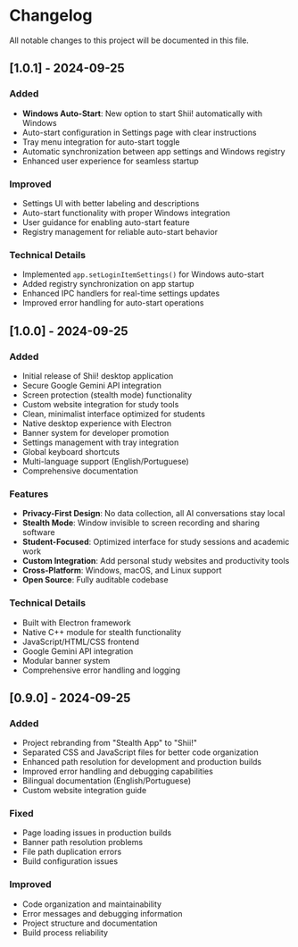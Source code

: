 # Changelog

All notable changes to this project will be documented in this file.

## [1.0.1] - 2024-09-25

### Added
- **Windows Auto-Start**: New option to start Shii! automatically with Windows
- Auto-start configuration in Settings page with clear instructions
- Tray menu integration for auto-start toggle
- Automatic synchronization between app settings and Windows registry
- Enhanced user experience for seamless startup

### Improved
- Settings UI with better labeling and descriptions
- Auto-start functionality with proper Windows integration
- User guidance for enabling auto-start feature
- Registry management for reliable auto-start behavior

### Technical Details
- Implemented `app.setLoginItemSettings()` for Windows auto-start
- Added registry synchronization on app startup
- Enhanced IPC handlers for real-time settings updates
- Improved error handling for auto-start operations

## [1.0.0] - 2024-09-25

### Added
- Initial release of Shii! desktop application
- Secure Google Gemini API integration
- Screen protection (stealth mode) functionality
- Custom website integration for study tools
- Clean, minimalist interface optimized for students
- Native desktop experience with Electron
- Banner system for developer promotion
- Settings management with tray integration
- Global keyboard shortcuts
- Multi-language support (English/Portuguese)
- Comprehensive documentation

### Features
- **Privacy-First Design**: No data collection, all AI conversations stay local
- **Stealth Mode**: Window invisible to screen recording and sharing software
- **Student-Focused**: Optimized interface for study sessions and academic work
- **Custom Integration**: Add personal study websites and productivity tools
- **Cross-Platform**: Windows, macOS, and Linux support
- **Open Source**: Fully auditable codebase

### Technical Details
- Built with Electron framework
- Native C++ module for stealth functionality
- JavaScript/HTML/CSS frontend
- Google Gemini API integration
- Modular banner system
- Comprehensive error handling and logging

## [0.9.0] - 2024-09-25

### Added
- Project rebranding from "Stealth App" to "Shii!"
- Separated CSS and JavaScript files for better code organization
- Enhanced path resolution for development and production builds
- Improved error handling and debugging capabilities
- Bilingual documentation (English/Portuguese)
- Custom website integration guide

### Fixed
- Page loading issues in production builds
- Banner path resolution problems
- File path duplication errors
- Build configuration issues

### Improved
- Code organization and maintainability
- Error messages and debugging information
- Project structure and documentation
- Build process reliability
